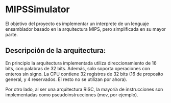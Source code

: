 MIPSSimulator
=============

El objetivo del proyecto es implementar un interprete de un lenguaje ensamblador basado en la arquitectura MIPS, pero simplificada en su mayor parte.

Descripción de la arquitectura:
-------------------------------

En principio la arquitectura implementada utiliza direccionamiento de 16 bits, con palabras de 32 bits. Además, solo soporta operaciones con enteros sin signo.
La CPU contiene 32 registros de 32 bits (16 de proposito general, y 4 reservados. El resto no se utilizan por ahora). 

Por otro lado, al ser una arquitectura RISC, la mayoría de instrucciones son implementadas como pseudoinstrucciones (mov, por ejemplo).

